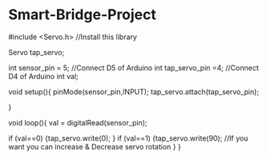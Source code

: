 # Smart-Bridge-Project
#include <Servo.h> //Install this library 

Servo tap_servo;

int sensor_pin = 5;	//Connect D5 of Arduino
int tap_servo_pin =4; //Connect D4 of Arduino
int val;

void setup(){ 
  pinMode(sensor_pin,INPUT); 
  tap_servo.attach(tap_servo_pin);

}

void loop(){
  val = digitalRead(sensor_pin);

  if (val==0)
  {tap_servo.write(0);
  }
  if (val==1)
  {tap_servo.write(90); //If you want you can increase & Decrease servo rotation
  }
}
